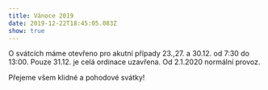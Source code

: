 ```yaml
---
title: Vánoce 2019
date: 2019-12-22T18:45:05.083Z
show: true
---
```

O svátcích máme otevřeno pro akutní případy 23.,27. a 30.12. od 7:30 do 13:00. Pouze 31.12. je celá ordinace uzavřena. Od 2.1.2020 normální provoz.

Přejeme všem klidné a pohodové svátky!

